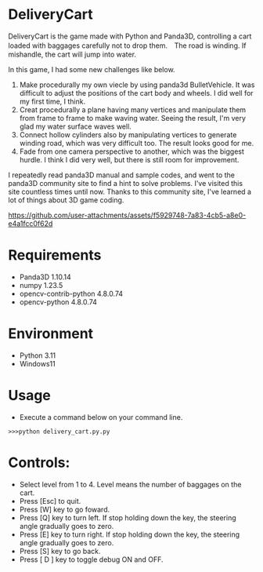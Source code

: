 # DeliveryCart

DeliveryCart is the game made with Python and Panda3D, controlling a cart loaded with baggages carefully not to drop them.　The road is winding. If mishandle, the cart will jump into water.

In this game, I had some new challenges like below.
1. Make procedurally my own viecle by using panda3d BulletVehicle. It was difficult to adjust the positions of the cart body and wheels. I did well for my first time, I think.
2. Creat procedurally a plane having many vertices and manipulate them from frame to frame to make waving water. Seeing the result, I'm very glad my water surface waves well.
3. Connect hollow cylinders also by manipulating vertices to generate winding road, which was very difficult too. The result looks good for me.
4. Fade from one camera perspective to another, which was the biggest hurdle. I think I did very well, but there is still room for improvement. 

I repeatedly read panda3D manual and sample codes, and went to the panda3D community site to find a hint to solve problems. I've visited this site countless times until now. Thanks to this community site, I've learned a lot of things about 3D game coding. 

https://github.com/user-attachments/assets/f5929748-7a83-4cb5-a8e0-e4a1fcc0f62d


# Requirements
* Panda3D 1.10.14
* numpy 1.23.5
* opencv-contrib-python 4.8.0.74
* opencv-python 4.8.0.74

# Environment
* Python 3.11
* Windows11

# Usage
* Execute a command below on your command line.
```
>>>python delivery_cart.py.py
```

# Controls:
* Select level from 1 to 4. Level means the number of baggages on the cart.
* Press [Esc] to quit.
* Press [W] key to go foward. 
* Press [Q] key to turn left. If stop holding down the key, the steering angle gradually goes to zero.
* Press [E] key to turn right. If stop holding down the key, the steering angle gradually goes to zero.
* Press [S] key to go back. 
* Press [ D ] key to toggle debug ON and OFF.  
